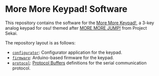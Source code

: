 # More More Keypad! Software

This repository contains the software for the [More More Keypad!](https://github.com/Ace4896/more-more-keypad), a 3-key analog keypad for osu! themed after [MORE MORE JUMP!](https://www.sekaipedia.org/wiki/MORE_MORE_JUMP!) from Project Sekai.

The repository layout is as follows:

- [`configurator`](./configurator/README.md): Configurator application for the keypad.
- [`firmware`](./firmware/README.md): Arduino-based firmware for the keypad.
- [`protocol`](./protocol/README.md): [Protocol Buffers](https://protobuf.dev/) definitions for the serial communication protocol.
